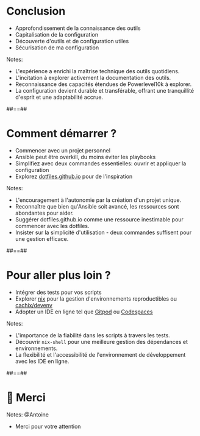 <!-- .slide: -->
# Conclusion

- Approfondissement de la connaissance des outils
- Capitalisation de la configuration
- Découverte d'outils et de configuration utiles
- Sécurisation de ma configuration
<!-- .element: class="list-fragment" -->

Notes:
* L'expérience a enrichi la maîtrise technique des outils quotidiens.
* L'incitation à explorer activement la documentation des outils.
* Reconnaissance des capacités étendues de Powerlevel10k à explorer.
* La configuration devient durable et transférable, offrant une tranquillité d'esprit et une adaptabilité accrue.

##==##
<!-- .slide: -->
# Comment démarrer ?

- Commencer avec un projet personnel
- Ansible peut être overkill, du moins éviter les playbooks
- Simplifiez avec deux commandes essentielles: ouvrir et appliquer la configuration
- Explorez [dotfiles.github.io](https://dotfiles.github.io/) pour de l'inspiration
<!-- .element: class="list-fragment" -->

Notes:
* L'encouragement à l'autonomie par la création d'un projet unique.
* Reconnaître que bien qu'Ansible soit avancé, les ressources sont abondantes pour aider.
* Suggérer dotfiles.github.io comme une ressource inestimable pour commencer avec les dotfiles.
* Insister sur la simplicité d'utilisation - deux commandes suffisent pour une gestion efficace.

##==##
<!-- .slide: -->
# Pour aller plus loin ?

- Intégrer des tests pour vos scripts
- Explorer [nix](https://github.com/NixOS/nix) pour la gestion d'environnements reproductibles ou [cachix/devenv](https://github.com/cachix/devenv)
- Adopter un IDE en ligne tel que [Gitpod](https://www.gitpod.io/) ou [Codespaces](https://docs.github.com/en/codespaces/overview)
<!-- .element: class="list-fragment" -->

Notes:
* L'importance de la fiabilité dans les scripts à travers les tests.
* Découvrir `nix-shell` pour une meilleure gestion des dépendances et environnements.
* La flexibilité et l'accessibilité de l'environnement de développement avec les IDE en ligne.

##==##
<!-- .slide: class="transition bg-pink" -->
# 🙏 Merci

Notes: @Antoine
* Merci pour votre attention
